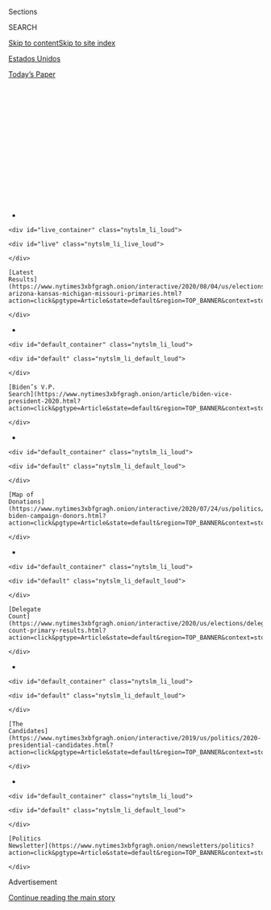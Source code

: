<div id="app">

<div>

<div>

<div>

<div class="NYTAppHideMasthead css-1q2w90k e1suatyy0">

<div class="section css-ui9rw0 e1suatyy2">

<div class="css-eph4ug er09x8g0">

<div class="css-6n7j50">

</div>

<span class="css-1dv1kvn">Sections</span>

<div class="css-10488qs">

<span class="css-1dv1kvn">SEARCH</span>

</div>

[Skip to content](#site-content)[Skip to site index](#site-index)

</div>

<div id="masthead-section-label" class="css-1wr3we4 eaxe0e00">

[Estados
Unidos](https://www.nytimes3xbfgragh.onion/es/section/estados-unidos)

</div>

<div class="css-10698na e1huz5gh0">

</div>

</div>

<div id="masthead-bar-one" class="section hasLinks css-15hmgas e1csuq9d3">

<div class="css-uqyvli e1csuq9d0">

</div>

<div class="css-1uqjmks e1csuq9d1">

</div>

<div class="css-9e9ivx">

[](https://myaccount.nytimes3xbfgragh.onion/auth/login?response_type=cookie&client_id=vi)

</div>

<div class="css-1bvtpon e1csuq9d2">

[Today’s
Paper](https://www.nytimes3xbfgragh.onion/section/todayspaper)

</div>

</div>

</div>

</div>

<div data-aria-hidden="false">

<div id="site-content" data-role="main">

<div>

<div class="css-1aor85t" style="opacity:0.000000001;z-index:-1;visibility:hidden">

<div class="css-1hqnpie">

<div class="css-epjblv">

<span class="css-17xtcya">[Estados
Unidos](/es/section/estados-unidos)</span><span class="css-x15j1o">|</span><span class="css-fwqvlz">Por
qué Trump no puede postergar las elecciones de
2020</span>

</div>

<div class="css-k008qs">

<div class="css-1iwv8en">

<span class="css-18z7m18"></span>

<div>

</div>

</div>

<span class="css-1n6z4y">https://nyti.ms/30er8Sr</span>

<div class="css-1705lsu">

<div class="css-4xjgmj">

<div class="css-4skfbu" data-role="toolbar" data-aria-label="Social Media Share buttons, Save button, and Comments Panel with current comment count" data-testid="share-tools">

  - 
  - 
  - 
  - 
    
    <div class="css-6n7j50">
    
    </div>

  - 
  - 

</div>

</div>

</div>

</div>

</div>

</div>

<div id="NYT_TOP_BANNER_REGION" class="css-13pd83m">

<div>

<div id="styln-elections-notifications-menu" class="section interactive-content interactive-size-medium css-1edisqu">

<div class="css-17ih8de interactive-body">

<div class="nytslm_innerContainer" data-aria-live="polite">

<div class="nytslm_title">

</div>

  - 
    
    <div id="live_container" class="nytslm_li_loud">
    
    <div id="live" class="nytslm_li_live_loud">
    
    </div>
    
    [Latest
    Results](https://www.nytimes3xbfgragh.onion/interactive/2020/08/04/us/elections/results-arizona-kansas-michigan-missouri-primaries.html?action=click&pgtype=Article&state=default&region=TOP_BANNER&context=storylines_menu)
    
    </div>

  - 
    
    <div id="default_container" class="nytslm_li_loud">
    
    <div id="default" class="nytslm_li_default_loud">
    
    </div>
    
    [Biden’s V.P.
    Search](https://www.nytimes3xbfgragh.onion/article/biden-vice-president-2020.html?action=click&pgtype=Article&state=default&region=TOP_BANNER&context=storylines_menu)
    
    </div>

  - 
    
    <div id="default_container" class="nytslm_li_loud">
    
    <div id="default" class="nytslm_li_default_loud">
    
    </div>
    
    [Map of
    Donations](https://www.nytimes3xbfgragh.onion/interactive/2020/07/24/us/politics/trump-biden-campaign-donors.html?action=click&pgtype=Article&state=default&region=TOP_BANNER&context=storylines_menu)
    
    </div>

  - 
    
    <div id="default_container" class="nytslm_li_loud">
    
    <div id="default" class="nytslm_li_default_loud">
    
    </div>
    
    [Delegate
    Count](https://www.nytimes3xbfgragh.onion/interactive/2020/us/elections/delegate-count-primary-results.html?action=click&pgtype=Article&state=default&region=TOP_BANNER&context=storylines_menu)
    
    </div>

  - 
    
    <div id="default_container" class="nytslm_li_loud">
    
    <div id="default" class="nytslm_li_default_loud">
    
    </div>
    
    [The
    Candidates](https://www.nytimes3xbfgragh.onion/interactive/2019/us/politics/2020-presidential-candidates.html?action=click&pgtype=Article&state=default&region=TOP_BANNER&context=storylines_menu)
    
    </div>

  - 
    
    <div id="default_container" class="nytslm_li_loud">
    
    <div id="default" class="nytslm_li_default_loud">
    
    </div>
    
    [Politics
    Newsletter](https://www.nytimes3xbfgragh.onion/newsletters/politics?action=click&pgtype=Article&state=default&region=TOP_BANNER&context=storylines_menu)
    
    </div>

</div>

</div>

</div>

</div>

</div>

<div id="top-wrapper" class="css-1sy8kpn">

<div id="top-slug" class="css-l9onyx">

Advertisement

</div>

[Continue reading the main
story](#after-top)

<div class="ad top-wrapper" style="text-align:center;height:100%;display:block;min-height:250px">

<div id="top" class="place-ad" data-position="top" data-size-key="top">

</div>

</div>

<div id="after-top">

</div>

</div>

<div>

<div id="sponsor-wrapper" class="css-1hyfx7x">

<div id="sponsor-slug" class="css-19vbshk">

Supported by

</div>

[Continue reading the main
story](#after-sponsor)

<div id="sponsor" class="ad sponsor-wrapper" style="text-align:center;height:100%;display:block">

</div>

<div id="after-sponsor">

</div>

</div>

<div class="css-186x18t">

Elecciones 2020

</div>

<div class="css-1vkm6nb ehdk2mb0">

# Por qué Trump no puede postergar las elecciones de 2020

</div>

Respondemos algunas preguntas clave sobre la realización de elecciones
durante una crisis. Y no, el presidente de Estados Unidos no puede
cancelar una elección por su cuenta.

<div class="css-79elbk" data-testid="photoviewer-wrapper">

<div class="css-z3e15g" data-testid="photoviewer-wrapper-hidden">

</div>

<div class="css-1a48zt4 ehw59r15" data-testid="photoviewer-children">

![<span class="css-16f3y1r e13ogyst0" data-aria-hidden="true">La fecha
de las elecciones generales de Estados Unidos está establecida por la
legislación federal, y para cambiarla se requeriría de una una ley
promulgada por el Congreso, firmada por el presidente y sujeta a
impugnación en los
tribunales.</span><span class="css-cnj6d5 e1z0qqy90" itemprop="copyrightHolder"><span class="css-1ly73wi e1tej78p0">Credit...</span><span><span>Doug
Mills/The New York
Times</span></span></span>](https://static01.graylady3jvrrxbe.onion/images/2020/07/30/us/politics/30Trump-elecciones-ES-1/30election-explainer-articleLarge.jpg?quality=75&auto=webp&disable=upscale)

</div>

</div>

<div class="css-18e8msd">

<div class="css-vp77d3 epjyd6m0">

<div class="css-hus3qt ey68jwv0" data-aria-hidden="true">

[![Alexander
Burns](https://static01.graylady3jvrrxbe.onion/images/2018/09/25/multimedia/author-alexander-burns/author-alexander-burns-thumbLarge-v2.png
"Alexander Burns")](https://www.nytimes3xbfgragh.onion/by/alexander-burns)

</div>

<div class="css-1baulvz">

Por [<span class="css-1baulvz last-byline" itemprop="name">Alexander
Burns</span>](https://www.nytimes3xbfgragh.onion/by/alexander-burns)

</div>

</div>

  - 
    
    <div class="css-ld3wwf e16638kd2">
    
    30 de julio de
    2020
    
    </div>

  - 
    
    <div class="css-4xjgmj">
    
    <div class="css-d8bdto" data-role="toolbar" data-aria-label="Social Media Share buttons, Save button, and Comments Panel with current comment count" data-testid="share-tools">
    
      - 
      - 
      - 
      - 
        
        <div class="css-6n7j50">
        
        </div>
    
      - 
      - 
    
    </div>
    
    </div>

</div>

<div class="css-mdjrty">

[Read in
English](https://www.nytimes3xbfgragh.onion/2020/07/30/us/politics/trump-postpone-election.html "Read in English")

</div>

</div>

<div class="section meteredContent css-1r7ky0e" name="articleBody" itemprop="articleBody">

<div class="css-1fanzo5 StoryBodyCompanionColumn">

<div class="css-53u6y8">

[Regístrate para recibir nuestro
boletín](https://www.nytimes3xbfgragh.onion/newsletters/el-times) con
lo mejor de The New York Times.

-----

El presidente [Donald
Trump](https://www.nytimes3xbfgragh.onion/es/interactive/2020/espanol/estados-unidos/donald-trump-elecciones.html),
a quien le ha ido mal en las encuestas en la carrera por la Casa Blanca,
[sugirió el
jueves](https://www.nytimes3xbfgragh.onion/2020/07/30/us/elections/biden-vs-trump.html)
que las elecciones generales del 3 de noviembre podrían postergarse
“hasta que la gente pueda votar de manera adecuada, segura y sin
percances”. Incluso para él, insinuar la idea de posponer las elecciones
fue una violación extraordinaria del decoro presidencial.

Pero el presidente de Estados Unidos no tiene la autoridad para cambiar
la fecha de una elección federal. Y el otro alegato que Trump hizo el
jueves —de que una votación generalizada por correo haría que las
elecciones fueran “inexactas y fraudulentas”— es falsa.

Aquí están las respuestas a algunas preguntas clave sobre la celebración
de elecciones en una
crisis.

## ¿Puede el presidente cancelar o posponer una elección con una orden ejecutiva?

No.

## ¿Por qué no?

[El artículo
II](https://constitution.congress.gov/browse/essay/artII-S1-C4-1/ALDE_00000230/)
de la Constitución de Estados Unidos [faculta al
Congreso](https://crsreports.congress.gov/product/pdf/R/R46413) a elegir
el momento de las elecciones generales. [Una ley federal
de 1845](https://www.loc.gov/law/help/statutes-at-large/28th-congress/session-2/c28s2ch1.pdf)
estableció la fecha como el primer martes después del primer lunes de
noviembre.

</div>

</div>

<div class="css-1fanzo5 StoryBodyCompanionColumn">

<div class="css-53u6y8">

Se necesitaría un cambio en la ley federal para cambiar la fecha. Eso
significaría una legislación promulgada por el Congreso, firmada por el
presidente y sujeta a impugnación en los tribunales.

**\[¿Hay algo que quieras saber sobre las elecciones presidenciales en
Estados Unidos?** **[Participa en nuestra sección de
Comentarios](https://www.nytimes3xbfgragh.onion/es/2020/07/30/espanol/estados-unidos/trump-retrasar-elecciones.html#commentsContainer)\]**

## ¿Qué posibilidades hay de que las elecciones de noviembre se retrasen?

¿Mencionamos que la Cámara de Representantes, controlada por el Partido
Demócrata, el Senado, controlado por el Republicano, y el presidente
Trump tendrían que aprobar esa legislación?

Llamarlo improbable sería quedarse corto.

Incluso si todo eso sucediera, no habría mucha flexibilidad para elegir
una fecha de elección alternativa: la Constitución establece que el
nuevo Congreso debe jurar el 3 de enero, y que el mandato del nuevo
presidente debe comenzar el 20 de enero. Esas fechas no se pueden
cambiar simplemente con la aprobación de legislación normal.

Marc Elias, demócrata y destacado abogado de elecciones, rechazó el
jueves la idea de que Trump cambiara las elecciones por su
cuenta.

</div>

</div>

<div class="css-cfo9c3">

</div>

<div class="css-1fanzo5 StoryBodyCompanionColumn">

<div class="css-53u6y8">

## ¿Pero acaso muchos estados no pospusieron sus elecciones primarias este año?

Sí: en respuesta a la pandemia del coronavirus, [16 estados y dos
territorios](https://www.nytimes3xbfgragh.onion/article/2020-campaign-primary-calendar-coronavirus.html)
retrasaron sus primarias presidenciales o extendieron los plazos para
votar por correo.

</div>

</div>

<div class="css-1fanzo5 StoryBodyCompanionColumn">

<div class="css-53u6y8">

Los estados tienen una amplia autonomía para definir el momento y los
procedimientos para las elecciones primarias. El proceso exacto para
establecer fechas para las primarias varía de estado a estado.

Por ejemplo, en Louisiana, la ley estatal permite al gobernador
reprogramar una elección debido a una emergencia, siempre y cuando el
secretario de Estado local haya certificado que existe una emergencia.
En marzo, el gobernador John Bel Edwards y el secretario de Estado de
Louisiana, R. Kyle Ardoin, hicieron exactamente eso. (De hecho, más
tarde pospusieron las elecciones primarias por segunda vez, lo que le
ganó más tiempo al estado para prepararse y celebrar su votación en
medio de la
pandemia).

## ¿Han considerado los funcionarios federales cambiar de fecha una elección general en el pasado?

Se informó en 2004 que algunos funcionarios del gobierno de George W.
Bush habían discutido la posibilidad de posponer una elección federal en
caso de un ataque terrorista. Pero esa idea fracasó rápidamente, y
Condoleezza Rice, la entonces asesora de seguridad nacional,
[dijo](https://www.nytimes3xbfgragh.onion/2004/07/13/trail/trail/white-house-tries-to-calm-hubbub-over-vote-delay.html)
que Estados Unidos había celebrado elecciones “cuando estábamos en
guerra, incluso cuando estábamos en guerra civil. Y deberíamos tener las
elecciones a
tiempo”.

## ¿Qué pasa con los procedimientos para votar en las elecciones de noviembre?

Si bien la fecha de la elección presidencial está establecida por ley
federal, los procedimientos para votar generalmente se controlan a nivel
estatal.

Es por eso que Estados Unidos tiene un mosaico tan complicado de
regulaciones de votación, con algunos estados que permiten el sufragio
anticipado y a distancia; algunos permiten votar por correo o si el
votante se registra ese mismo día; otros requieren ciertos tipos de
identificación para los votantes; y muchos estados hacen pocas o ninguna
de estas cosas.

Durante la pandemia, varios estados han tratado de facilitar a los
votantes el uso de las boletas por correo, ayudándoles a evitar acudir a
los lugares de votación el día de las elecciones. [En
Michigan](https://www.nytimes3xbfgragh.onion/2020/05/20/us/politics/trump-mail-in-voting-absentee-ballots.html),
por ejemplo, la secretaria de Estado, Jocelyn Benson, envió por correo
las solicitudes de boletas para sufragar a distancia a todos los 7,7
millones de votantes registrados para las elecciones primarias de agosto
y las elecciones generales de noviembre.

</div>

</div>

<div class="css-1fanzo5 StoryBodyCompanionColumn">

<div class="css-53u6y8">

Incluso antes de este año, cinco estados —Colorado, Hawái, Oregón, Utah
y Washington— han llevado a cabo sus elecciones casi completamente por
correo.

Otros estados han tenido problemas en gestionar una avalancha de boletas
para votar a distancia. En Nueva York, los votantes solicitaron cientos
de miles más de boletas para sufragar a distancia que en una elección
típica y [los funcionarios siguen contando los
votos](https://www.nytimes3xbfgragh.onion/2020/07/17/nyregion/election-absentee-ballots-primary.html)
más de un mes después del día de las primarias. Una elección clave en el
Décimosegundo Distrito del Congreso aún no se ha resuelto.

Eso puede ofrecer un panorama previo de lo [que podría suceder la noche
de las elecciones de
noviembre](https://www.nytimes3xbfgragh.onion/2020/06/24/us/politics/november-2020-election-day-results.html):
a menos que un candidato gane de forma arrolladora, puede que no haya un
ganador claro e inmediato en la carrera presidencial. Pero eso no
significa que la elección sea fraudulenta, solo que puede tomar más
tiempo determinar al
vencedor.

## ¿Es correcta la afirmación de Trump de que votar por correo conduce al fraude electoral?

[No](https://www.nytimes3xbfgragh.onion/article/mail-in-voting-explained.html).

Numerosos estudios han demostrado que [todas las formas de fraude
electoral son muy
raras](https://www.nytimes3xbfgragh.onion/article/mail-in-voting-explained.html)
en Estados Unidos. Un panel que Trump estableció para investigar la
corrupción electoral se disolvió en 2018 después de que [no encontró
evidencia
real](https://www.nytimes3xbfgragh.onion/2018/01/03/us/politics/trump-voter-fraud-commission.html)
de fraude.

Los expertos han dicho que votar por correo es menos seguro que votar en
persona, pero aún así es extremadamente raro ver casos de fraude
electoral.

En Washington, uno de los estados que vota casi completamente por
correo, un estudio realizado por el secretario de Estado, quien es
republicano, encontró que 142 boletas, de más de 3,1 millones emitidas,
eran casos potenciales de votación inadecuada en las elecciones de 2018
y fueron remitidas a los alguaciles y fiscales del condado para acciones
legales. Esto representa aproximadamente el 0,004 por ciento del
electorado.

Uno de los casos más prominentes de fraude se produjo en el Noveno
Distrito del Congreso de Carolina del Norte, donde un agente político
[fue
acusado](https://www.nytimes3xbfgragh.onion/2019/07/30/us/mccrae-dowless-indictment.html)
de recolectar y enviar de forma fraudulenta boletas para sufragar a
distancia, en un intento de manipular los resultados de las elecciones a
favor del candidato republicano. Pero es probable que se detecten
esquemas tan ambiciosos como este, dicen los expertos; el distrito
celebró un segundo intento de elección.

</div>

</div>

<div class="css-1fanzo5 StoryBodyCompanionColumn">

<div class="css-53u6y8">

Y el propio Trump votó por correo en las últimas elecciones.

Reid J. Epstein y Linda Qiu colaboraron con reportería.

Alexander Burns es un corresponsal de política nacional que cubre las
elecciones y el poder político en todo Estados Unidos, incluida la
campaña de 2016 de Donald Trump. Antes de unirse al Times en 2015,
cubrió las elecciones de 2012 para Politico.
[@alexburnsNYT](https://twitter.com/alexburnsNYT)

</div>

</div>

<div>

</div>

</div>

<div>

</div>

<div>

</div>

<div id="NYT_BELOW_MAIN_CONTENT_REGION">

<div>

<div id="STLYN_guide_v1_STYLN_guide_a" class="section css-l08pwh interactive-content interactive-size-medium">

<div class="css-17ih8de interactive-body">

<div class="g-story g-freebird g-max-limit" data-preview-slug="styln-scroll-guide">

</div>

<div id="g-electionguide-id" class="g-electionguide">

<div class="g-electionguide-container">

<div class="g-electionguide-wrapper">

<div class="g-electionguide-logo">

</div>

# Our 2020 Election Guide

Updated Aug. 4, 2020

  - 
    
    -----
    
    ## The Latest
    
      - Kris Kobach, a polarizing figure in Kansas politics, [lost the
        Senate primary
        there](https://www.nytimes3xbfgragh.onion/2020/08/04/us/politics/kobach-tlaib.html?action=click&pgtype=Article&state=default&region=BELOW_MAIN_CONTENT&context=storylines_guide),
        relieving G.O.P. officials who feared he could jeopardize a safe
        seat.

  - 
    
    -----
    
    ## Biden’s V.P. Search
    
      - [Here are 13
        women](https://www.nytimes3xbfgragh.onion/article/biden-vice-president-2020.html?action=click&pgtype=Article&state=default&region=BELOW_MAIN_CONTENT&context=storylines_guide)
        who have been under consideration to be Joe Biden’s running
        mate, and why each might be chosen — and might not be.

  - 
    
    -----
    
    ## Keep Up With Our Coverage
    
      - Get an
        [email](https://www.nytimes3xbfgragh.onion/newsletters/politics?action=click&pgtype=Article&state=default&region=BELOW_MAIN_CONTENT&context=storylines_guide)
        recapping the day’s news
    
    <!-- end list -->
    
      - Download our mobile app on
        [iOS](https://apps.apple.com/us/app/nytimes/id284862083?ls=1&mat_click_id=5c79ae7455014fd1bd66b5610c05b8f2-20191112-16948&referrer=mat_click_id%3D5c79ae7455014fd1bd66b5610c05b8f2-20191112-16948%26link_click_id%3D722930677036718082)
        and
        [Android](http://a.localytics.com/android?id=com.nytimes.android&referrer=utm_source%3Dother_nyt_mobile_web%26utm_medium%3DWeb%2520page%26utm_term%3DGeneral%2520Mobile%2520Page%26utm_campaign%3DNYT%2520Mobile%2520General%2520Page)
        and turn on Breaking News and Politics alerts

</div>

</div>

</div>

</div>

</div>

</div>

</div>

<div>

</div>

<div>

<div id="bottom-wrapper" class="css-1ede5it">

<div id="bottom-slug" class="css-l9onyx">

Advertisement

</div>

[Continue reading the main
story](#after-bottom)

<div id="bottom" class="ad bottom-wrapper" style="text-align:center;height:100%;display:block;min-height:90px">

</div>

<div id="after-bottom">

</div>

</div>

</div>

</div>

</div>

## Site Index

<div>

</div>

## Site Information Navigation

  - [© <span>2020</span> <span>The New York Times
    Company</span>](https://help.nytimes3xbfgragh.onion/hc/en-us/articles/115014792127-Copyright-notice)

<!-- end list -->

  - [NYTCo](https://www.nytco.com/)
  - [Contact
    Us](https://help.nytimes3xbfgragh.onion/hc/en-us/articles/115015385887-Contact-Us)
  - [Work with us](https://www.nytco.com/careers/)
  - [Advertise](https://nytmediakit.com/)
  - [T Brand Studio](http://www.tbrandstudio.com/)
  - [Your Ad
    Choices](https://www.nytimes3xbfgragh.onion/privacy/cookie-policy#how-do-i-manage-trackers)
  - [Privacy](https://www.nytimes3xbfgragh.onion/privacy)
  - [Terms of
    Service](https://help.nytimes3xbfgragh.onion/hc/en-us/articles/115014893428-Terms-of-service)
  - [Terms of
    Sale](https://help.nytimes3xbfgragh.onion/hc/en-us/articles/115014893968-Terms-of-sale)
  - [Site
    Map](https://spiderbites.nytimes3xbfgragh.onion)
  - [Help](https://help.nytimes3xbfgragh.onion/hc/en-us)
  - [Subscriptions](https://www.nytimes3xbfgragh.onion/subscription?campaignId=37WXW)

</div>

</div>

</div>

</div>
